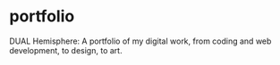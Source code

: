 # portfolio
DUAL Hemisphere: A portfolio of my digital work, from coding and web development, to design, to art.
